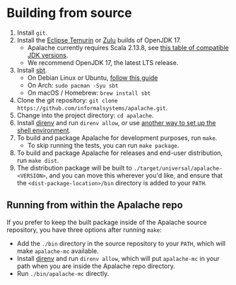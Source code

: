 # Building from source

1. Install `git`.
2. Install the [Eclipse Temurin][] or [Zulu][] builds of OpenJDK 17.
   - Apalache currently requires Scala 2.13.8, see [this table of compatible JDK versions][compatibility table].
   - We recommend OpenJDK 17, the latest LTS release.
3. Install [sbt][].
   - On Debian Linux or Ubuntu, [follow this guide](https://www.scala-sbt.org/1.x/docs/Installing-sbt-on-Linux.html#Ubuntu+and+other+Debian-based+distributions)
   - On Arch: `sudo pacman -Syu sbt`
   - On macOS / Homebrew: `brew install sbt`
4. Clone the git repository: `git clone https://github.com/informalsystems/apalache.git`.
5. Change into the project directory: `cd apalache`.
6. Install [direnv][] and run `direnv allow`, or use [another way to set up the shell environment][shell environment].
7. To build and package Apalache for development purposes, run `make`.
   - To skip running the tests, you can run `make package`.
8. To build and package Apalache for releases and end-user distribution, run
   `make dist`.
9. The distribution package will be built to
   `./target/universal/apalache-<VERSION>`, and you can move this wherever you'd
   like, and ensure that the `<dist-package-location>/bin` directory is added to
   your `PATH`.

## Running from within the Apalache repo

If you prefer to keep the built package inside of the Apalache source
repository, you have three options after running `make`:

- Add the `./bin` directory in the source repository to your `PATH`, which will
  make `apalache-mc` available.
- Install [direnv][] and run `direnv allow`, which will put `apalache-mc` in your
  path when you are inside the Apalache repo directory.
- Run `./bin/apalache-mc` directly.


[Eclipse Temurin]: https://adoptium.net/
[Zulu]: https://www.azul.com/downloads/?version=java-17-lts&package=jdk#download-openjdk
[compatibility table]: https://docs.scala-lang.org/overviews/jdk-compatibility/overview.html
[sbt]: https://www.scala-sbt.org/1.x/docs/Setup.html
[direnv]: https://direnv.net/
[shell environment]: https://github.com/informalsystems/apalache/blob/main/CONTRIBUTING.md#environment

